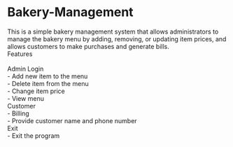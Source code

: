 # Bakery-Management
This is a simple bakery management system that allows administrators to manage the bakery menu by adding, removing, or updating item prices, and allows customers to make purchases and generate bills.
<br>Features
<br>
<br>Admin Login
<br>- Add new item to the menu
<br>- Delete item from the menu
<br>- Change item price
<br>- View menu
<br>Customer
<br>- Billing
<br>- Provide customer name and phone number
<br>Exit
<br>- Exit the program
